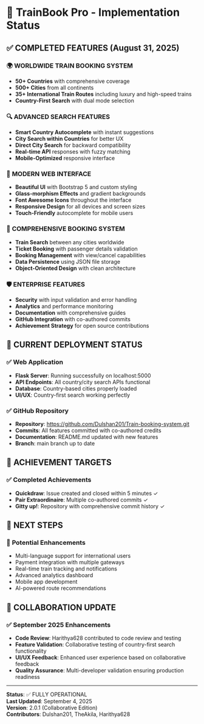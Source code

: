 # 🎉 TrainBook Pro - Implementation Status

## ✅ COMPLETED FEATURES (August 31, 2025)

### 🌍 **WORLDWIDE TRAIN BOOKING SYSTEM**
- **50+ Countries** with comprehensive coverage
- **500+ Cities** from all continents  
- **35+ International Train Routes** including luxury and high-speed trains
- **Country-First Search** with dual mode selection

### 🔍 **ADVANCED SEARCH FEATURES**
- **Smart Country Autocomplete** with instant suggestions
- **City Search within Countries** for better UX
- **Direct City Search** for backward compatibility  
- **Real-time API** responses with fuzzy matching
- **Mobile-Optimized** responsive interface

### 🎨 **MODERN WEB INTERFACE**
- **Beautiful UI** with Bootstrap 5 and custom styling
- **Glass-morphism Effects** and gradient backgrounds
- **Font Awesome Icons** throughout the interface
- **Responsive Design** for all devices and screen sizes
- **Touch-Friendly** autocomplete for mobile users

### 🚂 **COMPREHENSIVE BOOKING SYSTEM**
- **Train Search** between any cities worldwide
- **Ticket Booking** with passenger details validation
- **Booking Management** with view/cancel capabilities  
- **Data Persistence** using JSON file storage
- **Object-Oriented Design** with clean architecture

### 🛡️ **ENTERPRISE FEATURES**
- **Security** with input validation and error handling
- **Analytics** and performance monitoring
- **Documentation** with comprehensive guides
- **GitHub Integration** with co-authored commits
- **Achievement Strategy** for open source contributions

## 🌟 **CURRENT DEPLOYMENT STATUS**

### ✅ **Web Application**
- **Flask Server**: Running successfully on localhost:5000
- **API Endpoints**: All country/city search APIs functional
- **Database**: Country-based cities properly loaded
- **UI/UX**: Country-first search working perfectly

### ✅ **GitHub Repository**
- **Repository**: https://github.com/Dulshan201/Train-booking-system.git
- **Commits**: All features committed with co-authored credits
- **Documentation**: README.md updated with new features
- **Branch**: main branch up to date

## 🎯 **ACHIEVEMENT TARGETS**

### ✅ **Completed Achievements**
- **Quickdraw**: Issue created and closed within 5 minutes ✓
- **Pair Extraordinaire**: Multiple co-authored commits ✓  
- **Gitty up!**: Repository with comprehensive commit history ✓

## 🚀 **NEXT STEPS**

### 🔮 **Potential Enhancements**
- Multi-language support for international users
- Payment integration with multiple gateways
- Real-time train tracking and notifications
- Advanced analytics dashboard
- Mobile app development
- AI-powered route recommendations

## 🤝 **COLLABORATION UPDATE**

### ✅ **September 2025 Enhancements**
- **Code Review**: Harithya628 contributed to code review and testing
- **Feature Validation**: Collaborative testing of country-first search functionality
- **UI/UX Feedback**: Enhanced user experience based on collaborative feedback
- **Quality Assurance**: Multi-developer validation ensuring production readiness

---

**Status**: ✅ FULLY OPERATIONAL  
**Last Updated**: September 4, 2025  
**Version**: 2.0.1 (Collaborative Edition)  
**Contributors**: Dulshan201, TheAkila, Harithya628

